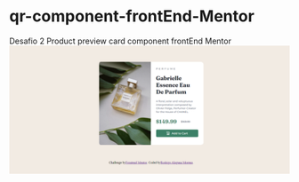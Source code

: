 # qr-component-frontEnd-Mentor
Desafio 2 Product preview card component frontEnd Mentor
![alt text](https://github.com/RodrigoRA03/Product-preview-card-component/blob/main/assets/images/Frontend-Mentor-Product-preview-card-component.png)
